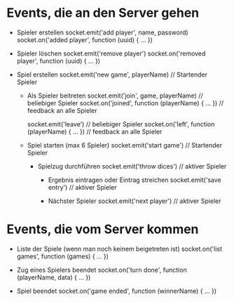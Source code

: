 

Events, die an den Server gehen
===============================

* Spieler erstellen
  socket.emit('add player', name, password)
  socket.on('added player', function (uuid) { ... })

* Spieler löschen
  socket.emit('remove player')
  socket.on('removed player', function (uuid) { ... })

* Spiel erstellen
  socket.emit('new game', playerName) // Startender Spieler
  
    * Als Spieler beitreten
      socket.emit('join', game, playerName) // beliebiger Spieler
      socket.on('joined', function (playerName) { ... }) // feedback an alle Spieler
      
      socket.emit('leave') // beliebiger Spieler
      socket.on('left', function (playerName) { ... }) // feedback an alle Spieler
      
    * Spiel starten (max 6 Spieler)
      socket.emit('start game') // Startender Spieler
      
      * Spielzug durchführen
        socket.emit('throw dices') // aktiver Spieler
        
          * Ergebnis eintragen oder Eintrag streichen
            socket.emit('save entry') // aktiver Spieler
          
          * Nächster Spieler
            socket.emit('next player') // aktiver Spieler


Events, die vom Server kommen
=============================

* Liste der Spiele (wenn man noch keinem beigetreten ist)
  socket.on('list games', function (games) { ... })

* Zug eines Spielers beendet
  socket.on('turn done', function (playerName, data) { ... })

* Spiel beendet
  socket.on('game ended', function (winnerName) { ... })




